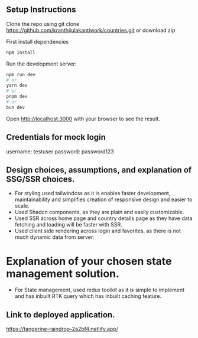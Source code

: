 ## Setup Instructions

Clone the repo using git clone https://github.com/kranthijulakantiwork/countries.git or download zip

First install dependencies

```bash
npm install
```

Run the development server:

```bash
npm run dev
# or
yarn dev
# or
pnpm dev
# or
bun dev
```

Open [http://localhost:3000](http://localhost:3000) with your browser to see the result.

## Credentials for mock login

username: testuser
password: password123

## Design choices, assumptions, and explanation of SSG/SSR choices.

- For styling used tailwindcss as it is enables faster development, maintainability and simplifies creation of responsive design and easier to scale.
- Used Shadcn components, as they are plain and easily customizable.
- Used SSR across home page and country details page as they have data fetching and loading will be faster with SSR.
- Used client side rendering across login and favorites, as there is not much dynamic data from server.

# Explanation of your chosen state management solution.

- For State management, used redux toolkit as it is simple to implement and has inbuilt RTK query which has inbuilt caching feature.

## Link to deployed application.

https://tangerine-raindrop-2a2bf4.netlify.app/
